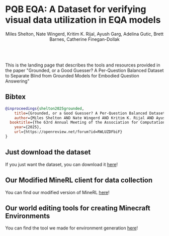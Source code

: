# PQB EQA: A Dataset for verifying visual data utilization in EQA models

<p align="center">
Miles Shelton, Nate Wingerd, Kritim K. Rijal, Ayush Garg,
Adelina Gutic, Brett Barnes, Catherine Finegan-Dollak
</p>

<br><br><br>
This is the landing page that describes the tools and resources provided in the paper "Grounded, or a Good Guesser? A Per-Question Balanced Dataset to Separate Blind from Grounded Models for Embodied Question Answering"


## Bibtex
```bibtex
@inproceedings{shelton2025grounded,
    title={Grounded, or a Good Guesser? A Per-Question Balanced Dataset to Separate Blind from Grounded Models for Embodied Question Answering},
    author={Miles Shelton AND Nate Wingerd AND Kritim K. Rijal AND Ayush Garg AND Adelina Gutic AND Brett Barnes AND Catherine Finegan-Dollak},
  booktitle={The 63rd Annual Meeting of the Association for Computational Linguistics},
    year={2025},
    url={https://openreview.net/forum?id=RWLUZDFbiF}
}
```

## Just download the dataset

If you just want the dataset, you can download it [here]()!

## Our Modified MineRL client for data collection

You can find our modified version of MineRL [here](https://github.com/finegan-dollak/mineRL-pqb-eqa)!

## Our world editing tools for creating Minecraft Environments

You can find the tool we made for environment generation [here](https://github.com/MilesShelton/pqb_eqa)!